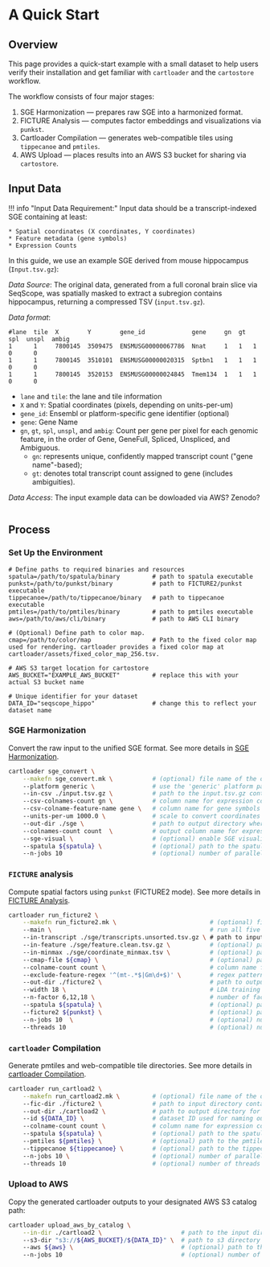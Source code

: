 # A Quick Start

## Overview

This page provides a quick-start example with a small dataset to help users verify their installation and get familiar with `cartloader` and the `cartostore` workflow.

The workflow consists of four major stages:

1.	SGE Harmonization — prepares raw SGE into a harmonized format.
2.	FICTURE Analysis — computes factor embeddings and visualizations via `punkst`.
3.	Cartloader Compilation — generates web-compatible tiles using `tippecanoe` and `pmtiles`.
4.	AWS Upload — places results into an AWS S3 bucket for sharing via `cartostore`.

## Input Data

!!! info "Input Data Requirement:"
    Input data should be a transcript-indexed SGE containing at least:

    * Spatial coordinates (X coordinates, Y coordinates)
    * Feature metadata (gene symbols)
    * Expression Counts

In this guide, we use an example SGE derived from mouse hippocampus (`Input.tsv.gz`):

*Data Source*: The original data, generated from a full coronal brain slice via SeqScope, was spatially masked to extract a subregion contains hippocampus, returning a compressed TSV (`input.tsv.gz`).

*Data format*:
  ```text 
  #lane  tile  X        Y        gene_id             gene     gn  gt  spl  unspl  ambig
  1      1     7800145  3509475  ENSMUSG00000067786  Nnat     1   1   1    0      0
  1      1     7800145  3510101  ENSMUSG00000020315  Sptbn1   1   1   1    0      0
  1      1     7800145  3520153  ENSMUSG00000024845  Tmem134  1   1   1    0      0
  ```

  * `lane` and `tile`: the lane and tile information
  * `X` and `Y`: Spatial coordinates (pixels, depending on units-per-um)
  * `gene_id`: Ensembl or platform-specific gene identifier (optional)
  * `gene`: Gene Name
  * `gn`, `gt`, `spl`, `unspl`, and `ambig`: Count per gene per pixel for each genomic feature, in the order of Gene, GeneFull, Spliced, Unspliced, and Ambiguous.
      * `gn`: represents unique, confidently mapped transcript count ("gene name"-based);
      * `gt`: denotes total transcript count assigned to gene (includes ambiguities).

*Data Access*:
The input example data can be dowloaded via AWS? Zenodo?

<!-- TODO: decide where to host the input file which is more than 50Mb -->
```bash

```

## Process
### Set Up the Environment

```text
# Define paths to required binaries and resources
spatula=/path/to/spatula/binary         # path to spatula executable
punkst=/path/to/punkst/binary           # path to FICTURE2/punkst executable
tippecanoe=/path/to/tippecanoe/binary   # path to tippecanoe executable
pmtiles=/path/to/pmtiles/binary         # path to pmtiles executable
aws=/path/to/aws/cli/binary             # path to AWS CLI binary

# (Optional) Define path to color map. 
cmap=/path/to/color/map                 # Path to the fixed color map used for rendering. cartloader provides a fixed color map at cartloader/assets/fixed_color_map_256.tsv.

# AWS S3 target location for cartostore
AWS_BUCKET="EXAMPLE_AWS_BUCKET"         # replace this with your actual S3 bucket name

# Unique identifier for your dataset
DATA_ID="seqscope_hippo"                # change this to reflect your dataset name
```

### SGE Harmonization

Convert the raw input to the unified SGE format. See more details in [SGE Harmonization](../step_by_step/sge_harmonization.md).


```bash
cartloader sge_convert \
    --makefn sge_convert.mk \           # (optional) file name of the output make file
    --platform generic \                # use the 'generic' platform parser (adapt as needed for others like 10x_visium_hd, seqscope etc.)
    --in-csv ./input.tsv.gz \           # path to the input.tsv.gz containing raw transcript-indexed SGE
    --csv-colnames-count gn \           # column name for expression counts in the input file (use 'gn' for unique counts in the example data)
    --csv-colname-feature-name gene \   # column name for gene symbols in the input file
    --units-per-um 1000.0 \             # scale to convert coordinates to microns (the example input data is in nanometers, use 1000.0 since 1000 nm = 1 µm)
    --out-dir ./sge \                   # path to output directory where the unified SGE will be saved
    --colnames-count count  \           # output column name for expression count
    --sge-visual \                      # (optional) enable SGE visualization step
    --spatula ${spatula} \              # (optional) path to the spatula binary
    --n-jobs 10                         # (optional) number of parallel jobs for processing
```

### `FICTURE` analysis

Compute spatial factors using `punkst` (FICTURE2 mode). See more details in [FICTURE Analysis](../step_by_step/run_ficture2.md).
```bash
cartloader run_ficture2 \
    --makefn run_ficture2.mk \                          # (optional) file name of the output make file
    --main \                                            # run all five steps in `run_ficture2`
    --in-transcript ./sge/transcripts.unsorted.tsv.gz \ # path to input transcript-level SGE file
    --in-feature ./sge/feature.clean.tsv.gz \           # (optional) path to input feature file
    --in-minmax ./sge/coordinate_minmax.tsv \           # (optional) path to input minmax file
    --cmap-file ${cmap} \                               # (optional) path to input color map file
    --colname-count count \                             # column name for expression count in the input transcript-level SGE file
    --exclude-feature-regex '^(mt-.*$|Gm\d+$)' \        # regex pattern to exclude features (removing mitochondrial and predicted genes in the example analysis)
    --out-dir ./ficture2 \                              # path to output directory
    --width 18 \                                        # LDA training hexagon width (comma-separated if multiple widths are applied)
    --n-factor 6,12,18 \                                # number of factors in LDA training (comma-separated if multiple n-factor are applied)
    --spatula ${spatula} \                              # (optional) path to the spatula binary
    --ficture2 ${punkst} \                              # (optional) path to the punkst directory
    --n-jobs 10  \                                      # (optional) number of parallel jobs 
    --threads 10                                        # (optional) number of threads per job
```

### `cartloader` Compilation
Generate pmtiles and web-compatible tile directories. See more details in [cartloader Compilation](../step_by_step/run_cartload2.md).

```bash
cartloader run_cartload2 \
    --makefn run_cartload2.mk \         # (optional) file name of the output make file
    --fic-dir ./ficture2 \              # path to input directory containing FICTURE2 output
    --out-dir ./cartload2 \             # path to output directory for PMTiles and web tiles
    --id ${DATA_ID} \                   # dataset ID used for naming outputs and metadata
    --colname-count count \             # column name for expression count in the input FICTURE2 output
    --spatula ${spatula} \              # (optional) path to the spatula binary
    --pmtiles ${pmtiles} \              # (optional) path to the pmtiles binary
    --tippecanoe ${tippecanoe} \        # (optional) path to the tippecanoe binary
    --n-jobs 10 \                       # (optional) number of parallel jobs
    --threads 10                        # (optional) number of threads per job
```

### Upload to AWS
Copy the generated cartloader outputs to your designated AWS S3 catalog path:

```bash
cartloader upload_aws_by_catalog \
    --in-dir ./cartload2 \                      # path to the input directory containing the cartloader compilation output
    --s3-dir "s3://${AWS_BUCKET}/${DATA_ID}" \  # path to s3 directory hosting those files
    --aws ${aws} \                              # (optional) path to the aws binary
    --n-jobs 10                                 # (optional) number of parallel jobs
```